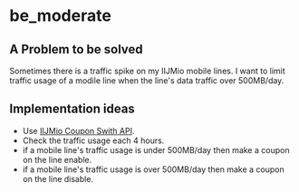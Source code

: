 # be_moderate

## A Problem to be solved
Sometimes there is a traffic spike on my IIJMio mobile lines.
I want to limit traffic usage of a modile line when the line's data traffic over 500MB/day.

## Implementation ideas
* Use [IIJMio Coupon Swith API](https://www.iijmio.jp/hdd/coupon/mioponapi.jsp).
* Check the traffic usage each 4 hours.
 * if a mobile line's traffic usage is under 500MB/day then make a coupon on the line enable.
 * if a mobile line's traffic usage is over 500MB/day then make a coupon on the line disable.
